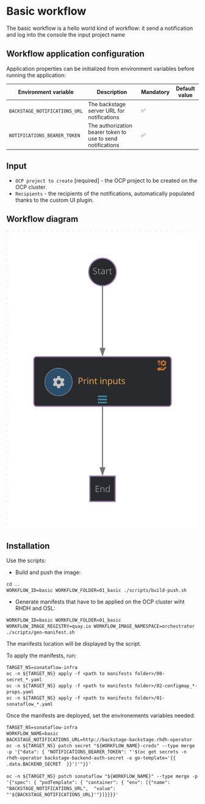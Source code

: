 # Basic workflow
The basic workflow is a hello world kind of workflow: it send a notification and log into the console the input project name

## Workflow application configuration
Application properties can be initialized from environment variables before running the application:

| Environment variable          | Description                                                 | Mandatory | Default value |
| ----------------------------- | ----------------------------------------------------------- | --------- | ------------- |
| `BACKSTAGE_NOTIFICATIONS_URL` | The backstage server URL for notifications                  | ✅         |               |
| `NOTIFICATIONS_BEARER_TOKEN`  | The authorization bearer token to use to send notifications | ✅         |               |


## Input
- `OCP project to create` [required] - the OCP project to be created on the OCP cluster.
- `Recipients` - the recipients of the notifications, automatically populated thanks to the custom UI plugin.

## Workflow diagram
![Basic diagram](src/main/resources/basic.svg)

## Installation

Use the scripts:
* Build and push the image:
```
cd ..
WORKFLOW_ID=basic WORKFLOW_FOLDER=01_basic ./scripts/build-push.sh
```
* Generate manifests that have to be applied on the OCP cluster wiht RHDH and OSL:
```
WORKFLOW_ID=basic WORKFLOW_FOLDER=01_basic WORKFLOW_IMAGE_REGISTRY=quay.io WORKFLOW_IMAGE_NAMESPACE=orchestrator ./scripts/gen-manifest.sh
```
The manifests location will be displayed by the script.

To apply the manifests, run:
```
TARGET_NS=sonataflow-infra
oc -n ${TARGET_NS} apply -f <path to manifests folder>/00-secret_*.yaml
oc -n ${TARGET_NS} apply -f <path to manifests folder>/02-configmap_*-props.yaml
oc -n ${TARGET_NS} apply -f <path to manifests folder>/01-sonataflow_*.yaml
```

Once the manifests are deployed, set the environements variables needed:
```
TARGET_NS=sonataflow-infra
WORKFLOW_NAME=basic
BACKSTAGE_NOTIFICATIONS_URL=http://backstage-backstage.rhdh-operator
oc -n ${TARGET_NS} patch secret "${WORKFLOW_NAME}-creds" --type merge -p '{"data": { "NOTIFICATIONS_BEARER_TOKEN": "'$(oc get secrets -n rhdh-operator backstage-backend-auth-secret -o go-template='{{ .data.BACKEND_SECRET  }}')'"}}'

oc -n ${TARGET_NS} patch sonataflow "${WORKFLOW_NAME}" --type merge -p '{"spec": { "podTemplate": { "container": { "env": [{"name": "BACKSTAGE_NOTIFICATIONS_URL",  "value": "'${BACKSTAGE_NOTIFICATIONS_URL}'"}]}}}}'
```